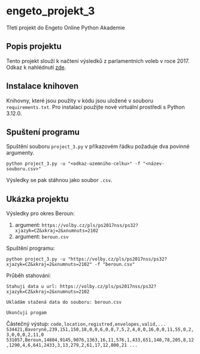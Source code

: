 # engeto_projekt_3
Třetí projekt do Engeto Online Python Akademie
## Popis projektu
Tento projekt slouží k načtení výsledků z parlamentních voleb v roce 2017.
Odkaz k nahlédnutí [zde](https://volby.cz/pls/ps2017nss/ps32?xjazyk=CZ&xkraj=2&xnumnuts=2102).
## Instalace knihoven
Knihovny, které jsou použity v kódu jsou uložené v souboru `requirements.txt`.
Pro instalaci použijte nové virtuální prostředí s Python 3.12.0.
## Spuštení programu
Spuštění souboru `project_3.py` v příkazovém řádku požaduje dva povinné argumenty.

`python project_3.py -u "<odkaz-uzemniho-celku>" -f "<název-souboru.csv>"`

Výsledky se pak stáhnou jako soubor `.csv`.
## Ukázka projektu
Výsledky pro okres Beroun:
1. argument: `https://volby.cz/pls/ps2017nss/ps32?xjazyk=CZ&xkraj=2&xnumnuts=2102`
2. argument: `beroun.csv`

Spuštění programu:

`python project_3.py -u "https://volby.cz/pls/ps2017nss/ps32?xjazyk=CZ&xkraj=2&xnumnuts=2102" -f "beroun.csv"`

Průběh stahování:

`Stahuji data u url: https://volby.cz/pls/ps2017nss/ps32?xjazyk=CZ&xkraj=2&xnumnuts=2102`

`Ukládám stažená data do souboru: beroun.csv`

`Ukončuji progam`

Částečný výstup:
`code,location,registred,envelopes,valid,...
534421,Bavoryně,239,151,150,18,0,0,6,0,8,7,5,2,4,0,0,16,0,0,11,55,0,2,3,0,0,0,2,11,0
531057,Beroun,14804,9145,9076,1363,16,11,576,1,433,651,140,78,205,8,12,1290,4,6,641,2433,3,13,279,2,61,17,12,800,21
...`
